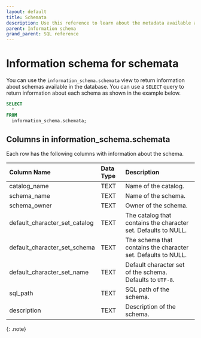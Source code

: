 ```yaml
---
layout: default
title: Schemata
description: Use this reference to learn about the metadata available about schemas using the information schema.
parent: Information schema
grand_parent: SQL reference
---
```


# Information schema for schemata

You can use the `information_schema.schemata` view to return information about schemas available in the database.
You can use a `SELECT` query to return information about each schema as shown in the example below.
```sql
SELECT
  *
FROM
  information_schema.schemata;
```

## Columns in information_schema.schemata

Each row has the following columns with information about the schema.

|  Column Name    | Data Type | Description                                                             |
|:----------------|:----------|:------------------------------------------------------------------------|
| catalog_name    | TEXT      | Name of the catalog.                                                    |
| schema_name     | TEXT      | Name of the schema.                                                     |
| schema_owner    | TEXT      | Owner of the schema.                                                    |
| default_character_set_catalog | TEXT | The catalog that contains the character set. Defaults to NULL. |
| default_character_set_schema  | TEXT | The schema that contains the character set. Defaults to NULL.  |                       |
| default_character_set_name    | TEXT | Default character set of the schema. Defaults to `UTF-8`.      |
| sql_path        | TEXT      | SQL path of the schema.                                                 |
| description     | TEXT      | Description of the schema.                                              |

{: .note}


